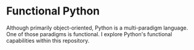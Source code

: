 # Functional Python
Although primarily object-oriented, Python is a multi-paradigm language. One of those paradigms is functional.
I explore Python's functional capabilities within this repository.
